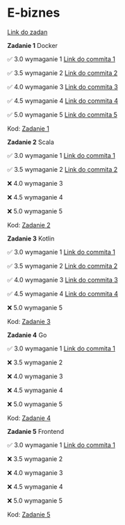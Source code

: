 # E-biznes

[Link do zadan](https://github.com/kprzystalski/ebiznes24)

**Zadanie 1** Docker

:white_check_mark: 3.0 wymaganie 1 [Link do commita 1](https://github.com/wmakoss/E-biznes/commit/19ac44dcdf54f77e7cbd244082d75f4d9da0fb73)

:white_check_mark: 3.5 wymaganie 2 [Link do commita 2](https://github.com/wmakoss/E-biznes/commit/24cfdaa876c69ea50f37faf378f16281bfe2fc11)

:white_check_mark: 4.0 wymaganie 3 [Link do commita 3](https://github.com/wmakoss/E-biznes/commit/cf4d32611fc3306d2aa92ec5426e4accd6f3d245)

:white_check_mark: 4.5 wymaganie 4 [Link do commita 4](https://github.com/wmakoss/E-biznes/commit/78c7b163fb9b3fce6720543308014f679eebe57b)

:white_check_mark: 5.0 wymaganie 5 [Link do commita 5](https://github.com/wmakoss/E-biznes/commit/f52e25ee396476b1ac727e751252056a9233c620)


Kod: [Zadanie 1](https://github.com/wmakoss/E-biznes/tree/main/zadanie%201)

**Zadanie 2** Scala

:white_check_mark: 3.0 wymaganie 1 [Link do commita 1](https://github.com/wmakoss/E-biznes/commit/e1098662dd454d971598dc5f18ac49969f5e6f12)

:white_check_mark: 3.5 wymaganie 2 [Link do commita 2](https://github.com/wmakoss/E-biznes/commit/e1098662dd454d971598dc5f18ac49969f5e6f12)

:x: 4.0 wymaganie 3 

:x: 4.5 wymaganie 4 

:x: 5.0 wymaganie 5 


Kod: [Zadanie 2](https://github.com/wmakoss/E-biznes/tree/main/zadanie%202)

**Zadanie 3** Kotlin

:white_check_mark: 3.0 wymaganie 1 [Link do commita 1](https://github.com/wmakoss/E-biznes/commit/c034b7eef64197e724301b30468b06073fa0e9a4)

:white_check_mark: 3.5 wymaganie 2 [Link do commita 2](https://github.com/wmakoss/E-biznes/commit/c034b7eef64197e724301b30468b06073fa0e9a4)

:white_check_mark: 4.0 wymaganie 3 [Link do commita 3](https://github.com/wmakoss/E-biznes/commit/c034b7eef64197e724301b30468b06073fa0e9a4)

:white_check_mark: 4.5 wymaganie 4 [Link do commita 4](https://github.com/wmakoss/E-biznes/commit/c034b7eef64197e724301b30468b06073fa0e9a4)

:x: 5.0 wymaganie 5 


Kod: [Zadanie 3](https://github.com/wmakoss/E-biznes/tree/main/zadanie%203)

**Zadanie 4** Go

:white_check_mark: 3.0 wymaganie 1 [Link do commita 1](https://github.com/wmakoss/E-biznes/commit/b0b4c6ffe47f5533121fdaabca8f4fbdebd20f51)

:x: 3.5 wymaganie 2 

:x: 4.0 wymaganie 3 

:x: 4.5 wymaganie 4 

:x: 5.0 wymaganie 5 


Kod: [Zadanie 4](https://github.com/wmakoss/E-biznes/tree/main/zadanie%204)

**Zadanie 5** Frontend

:white_check_mark: 3.0 wymaganie 1 [Link do commita 1](https://github.com/wmakoss/E-biznes/commit/83a1d51ec7b2421e86f6d03183dfe5af61247f4c)

:x: 3.5 wymaganie 2 

:x: 4.0 wymaganie 3 

:x: 4.5 wymaganie 4 

:x: 5.0 wymaganie 5 


Kod: [Zadanie 5](https://github.com/wmakoss/E-biznes/tree/main/zadanie%205)
